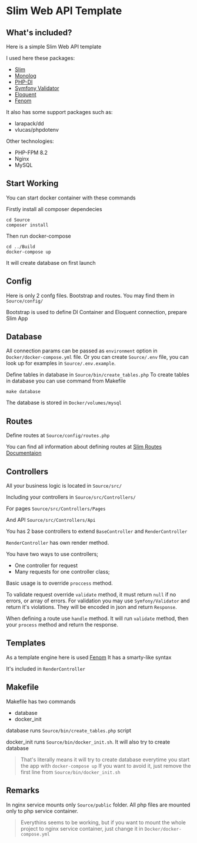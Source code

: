 # Slim Web API Template


## What's included?

Here is a simple Slim Web API template

I used here these packages:
* [Slim](https://www.slimframework.com)
* [Monolog](https://seldaek.github.io/monolog/)
* [PHP-DI](https://php-di.org/)
* [Symfony Validator](https://symfony.com/doc/current/validation.html)
* [Eloquent](https://laravel.com/docs/10.x/eloquent)
* [Fenom](https://github.com/fenom-template/fenom)

It also has some support packages such as: 
* larapack/dd
* vlucas/phpdotenv

Other technologies:
* PHP-FPM 8.2
* Nginx
* MySQL


## Start Working

You can start docker container with these commands

Firstly install all composer dependecies
```shell
cd Source
composer install
```

Then run docker-compose

```shell
cd ../Build 
docker-compose up
``` 

It will create database on first launch

## Config

Here is only 2 confg files. Bootstrap and routes. 
You may find them in `Source/config/`

Bootstrap is used to define DI Container and Eloquent connection, 
prepare Slim App 


## Database

All connection params can be passed as `environment` option in `Docker/docker-compose.yml` file.
Or you can create `Source/.env` file, you can look up for examples in 
`Source/.env.example`.

Define tables in database in `Source/bin/create_tables.php`
To create tables in database you can use command from Makefile

```shell
make database
```

The database is stored in `Docker/volumes/mysql`


## Routes

Define routes at `Source/config/routes.php`

You can find all information about defining routes at 
[Slim Routes Documentaion](https://www.slimframework.com/docs/v4/objects/routing.html)


## Controllers

All your business logic is located in `Source/src/`

Including your controllers in `Source/src/Controllers/`

For pages `Source/src/Controllers/Pages`

And API `Source/src/Controllers/Api`

You has 2 base controllers to extend `BaseController` 
and `RenderController`

`RenderController` has own render method.

You have two ways to use controllers;
* One controller for request
* Many requests for one controller class;

Basic usage is to override `proccess` method.

To validate request override `validate` method, 
it must return `null` if no errors, or array of errors.
For validation you may use `Symfony/Validator` and return it's violations.
They will be encoded in json and return `Response`.

When defining a route use `handle` method.
It will run `validate` method, then your `process` method 
and return the response.  

## Templates

As a template engine here is used 
[Fenom](https://github.com/fenom-template/fenom)
It has a smarty-like syntax

It's included in `RenderController`


## Makefile

Makefile has two commands
* database
* docker_init

database runs `Source/bin/create_tables.php` script

docker_init runs `Source/bin/docker_init.sh`. 
It will also try to create database

> That's literally means it will try to create database
> everytime you start the app with `docker-compose up`
> If you want to avoid it, just remove the first line from 
> `Source/bin/docker_init.sh`

## Remarks

In nginx service mounts only `Source/public` folder.
All php files are mounted only to php service container.

> Everythins seems to be working, but if you 
> want to mount the whole project to nginx service container, 
> just change it in `Docker/docker-compose.yml`
